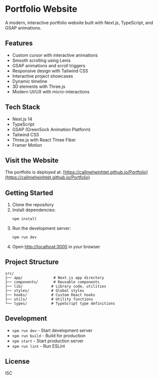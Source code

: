 # Portfolio Website

A modern, interactive portfolio website built with Next.js, TypeScript, and GSAP animations.

## Features

- Custom cursor with interactive animations
- Smooth scrolling using Lenis
- GSAP animations and scroll triggers
- Responsive design with Tailwind CSS
- Interactive project showcases
- Dynamic timeline
- 3D elements with Three.js
- Modern UI/UX with micro-interactions

## Tech Stack

- Next.js 14
- TypeScript
- GSAP (GreenSock Animation Platform)
- Tailwind CSS
- Three.js with React Three Fiber
- Framer Motion

## Visit the Website
The portfolio is deployed at: [https://callmeheinhtet.github.io/Portfolio](https://callmeheinhtet.github.io/Portfolio)

## Getting Started

1. Clone the repository
2. Install dependencies:
   ```bash
   npm install
   ```
3. Run the development server:
   ```bash
   npm run dev
   ```
4. Open [http://localhost:3000](http://localhost:3000) in your browser

## Project Structure

```
src/
├── app/              # Next.js app directory
├── components/       # Reusable components
├── lib/             # Library code, utilities
├── styles/          # Global styles
├── hooks/           # Custom React hooks
├── utils/           # Utility functions
└── types/           # TypeScript type definitions
```

## Development

- `npm run dev` - Start development server
- `npm run build` - Build for production
- `npm start` - Start production server
- `npm run lint` - Run ESLint

## License

ISC 